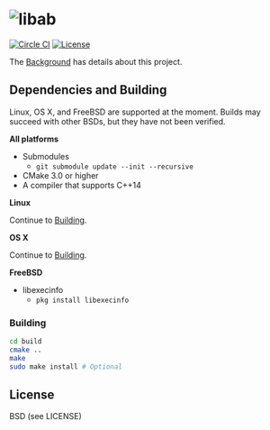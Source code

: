 # ![libab](https://cloud.githubusercontent.com/assets/379404/14627354/8b207cb0-05c1-11e6-869b-4d8d33e369ee.png)

[![Circle CI](https://circleci.com/gh/Preetam/libab.svg?style=svg&circle-token=2aa19d53d438447eae03021c0e99571e8ceb5207)](https://circleci.com/gh/Preetam/libab) [![License](https://img.shields.io/badge/License-BSD%203--Clause-blue.svg)](https://github.com/Preetam/libab/blob/master/LICENSE)

The [Background](https://github.com/Preetam/libab/blob/master/background.md) has details about this project.

## Dependencies and Building

Linux, OS X, and FreeBSD are supported at the moment.
Builds may succeed with other BSDs, but they have not been verified.

**All platforms**

- Submodules
  - `git submodule update --init --recursive`
- CMake 3.0 or higher
- A compiler that supports C++14

**Linux**

Continue to [Building](#building).

**OS X**

Continue to [Building](#building).

**FreeBSD**

- libexecinfo
  - `pkg install libexecinfo`

### Building

```sh
cd build
cmake ..
make
sudo make install # Optional
```

## License

BSD (see LICENSE)
